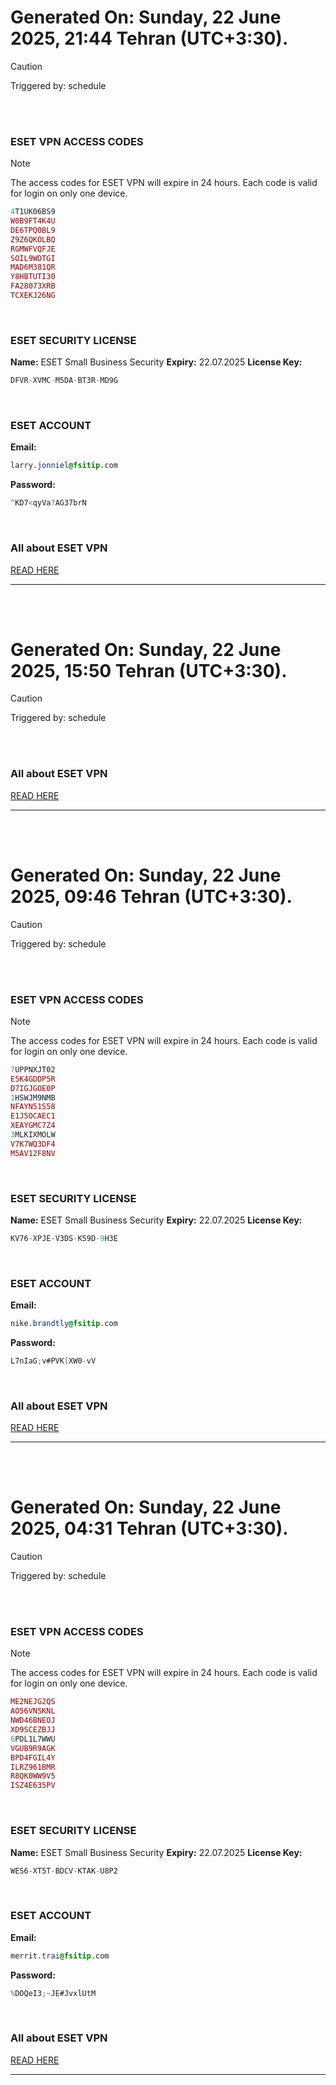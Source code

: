 # Generated On: Sunday, 22 June 2025, 21:44 Tehran (UTC+3:30).

> [!CAUTION]
> Triggered by: schedule

<br><br>

### ESET VPN ACCESS CODES

> [!NOTE]
> The access codes for ESET VPN will expire in 24 hours.
> Each code is valid for login on only one device.

```ruby
4T1UK06BS9
W0B9FT4K4U
DE6TPQ0BL9
Z9Z6QKOLBQ
RGMWFVQFJE
SOIL9WDTGI
MAD6M381QR
Y8HBTUTI30
FA28073XRB
TCXEKJ26NG
```

<br>

### ESET SECURITY LICENSE

**Name:** ESET Small Business Security
**Expiry:** 22.07.2025
**License Key:**

```POV-Ray SDL
DFVR-XVMC-M5DA-BT3R-MD9G
```

<br>

### ESET ACCOUNT

**Email:**

```CSS
larry.jonniel@fsitip.com
```

**Password:**

```POV-Ray SDL
^KD7<qyVa?AG37brN
```

<br>

### All about ESET VPN

[READ HERE](https://t.me/F_NiREvil/2113)

---

<br><br>

# Generated On: Sunday, 22 June 2025, 15:50 Tehran (UTC+3:30).

> [!CAUTION]
> Triggered by: schedule

<br><br>

### All about ESET VPN

[READ HERE](https://t.me/F_NiREvil/2113)

---

<br><br>

# Generated On: Sunday, 22 June 2025, 09:46 Tehran (UTC+3:30).

> [!CAUTION]
> Triggered by: schedule

<br><br>

### ESET VPN ACCESS CODES

> [!NOTE]
> The access codes for ESET VPN will expire in 24 hours.
> Each code is valid for login on only one device.

```ruby
7UPPNXJT02
E5K4GDDP5R
D7IGJGOE0P
1HSWJM9NMB
NFAYN51S58
E1J5OCAEC1
XEAYGMC7Z4
3MLKIXMOLW
V7K7WQ3DF4
M5AV12F8NV
```

<br>

### ESET SECURITY LICENSE

**Name:** ESET Small Business Security
**Expiry:** 22.07.2025
**License Key:**

```POV-Ray SDL
KV76-XPJE-V3DS-K59D-9H3E
```

<br>

### ESET ACCOUNT

**Email:**

```CSS
nike.brandtly@fsitip.com
```

**Password:**

```POV-Ray SDL
L7nIaG;v#PVK[XW0-vV
```

<br>

### All about ESET VPN

[READ HERE](https://t.me/F_NiREvil/2113)

---

<br><br>

# Generated On: Sunday, 22 June 2025, 04:31 Tehran (UTC+3:30).

> [!CAUTION]
> Triggered by: schedule

<br><br>

### ESET VPN ACCESS CODES

> [!NOTE]
> The access codes for ESET VPN will expire in 24 hours.
> Each code is valid for login on only one device.

```ruby
ME2NEJG2QS
AO56VNSKNL
NWD46BNEOJ
XD9SCEZBJJ
6PDL1L7WWU
VGUB9R9AGK
BPD4FGIL4Y
ILRZ961BMR
R8QK0WW9V5
ISZ4E635PV
```

<br>

### ESET SECURITY LICENSE

**Name:** ESET Small Business Security
**Expiry:** 22.07.2025
**License Key:**

```POV-Ray SDL
WES6-XT5T-BDCV-KTAK-U8P2
```

<br>

### ESET ACCOUNT

**Email:**

```CSS
merrit.trai@fsitip.com
```

**Password:**

```POV-Ray SDL
%DOQeI3;~JE#JvxlUtM
```

<br>

### All about ESET VPN

[READ HERE](https://t.me/F_NiREvil/2113)

---

<br><br>


